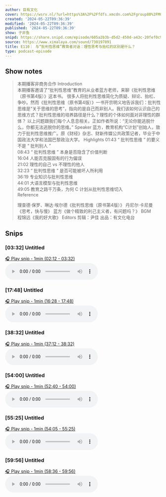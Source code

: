 ```yaml
---
author: 巨有文化
cover: https://wsrv.nl/?url=https%3A%2F%2Ffdfs.xmcdn.com%2Fgroup80%2FM07%2F0B%2FDF%2FwKgPDF61HlKyKrLzAA-ualwsOxU106.png&w=200&h=200
created: '2024-05-22T09:36:39'
modified: '2024-05-22T09:36:39'
published: '2024-05-22T09:36:39'
show: 子非鱼
snipd: https://share.snipd.com/episode/605a2b3b-d5d2-450d-a43c-20fef0c97634
source: https://www.ximalaya.com/sound/730197891
title: E110｜ 与“批判性思维”教育者对话：理性思考与抬杠的区别是什么？
type: podcast-episode
---
```



## Show notes
> 本期播客非商务合作 
> Introduction  
> 本期播客邀请了“批判性思维”教育的从业者蓝方老师，来聊《批判性思维（原书第4版）》这本书。
> 很多人将批判性思维简化为质疑、辩论、抬杠、争吵。然而《批判性思维（原书第4版）》一书开宗明义地告诉我们：批判性思维是“关于思维的思考”，指向的是自己而非别人。我们该如何认识自己的思维方式？批判性思维的培养路径是什么？理性的个体如何面对非理性的群体？
> 以上问题跟我们每个人息息相关。正如作者所说：“无论你能逃脱什么，你都无法逃脱你的思维。”
> Speaker 
> 蓝方，教育机构“C计划”创始人，致力于批判性思维推广。原《财经》杂志、财新传媒公共政策记者，毕业于中国政法大学和法国巴黎政治大学。
> Highlights 
> 01:43 “    批判性思维    ”    的要义不是    “    批判别人    ”   
> 08:43 “    批判性思维    ”    本身是否隐含了价值判断  
> 16:04     人能否克服固有的行为偏误  
> 21:02     理性的自己    vs    不理性的他人  
> 32:23 “    批判性思维    ”    是否可能被坏人所利用  
> 36:19     专业知识与批判性思维  
> 44:01     大语言模型与批判性思维  
> 49:05     教育之路千万条，为何    C    计划从批判性思维切入  
> Reference 
> 
> 理查德·保罗、琳达·埃尔德《批判性思维（原书第4版）》
> 丹尼尔·卡尼曼《思考，快与慢》
> 蓝方《做个精致的利己主义者，有问题吗？》
> BGM  
> 程锦远《我的好大歌》
> Editors 
> 剪辑：尹佳
> 出品：有文化电台

## Snips
### [03:32] Untitled
[🎧 Play snip - 1min️ (02:12 - 03:32)](https://share.snipd.com/snip/751db344-23a6-4258-907d-7fefe943387c)
<audio controls> <source src="https://jt.ximalaya.com//GKwRIUEKIotEAcQFSgLWYqy1.m4a?channel=rss&album_id=37750423&track_id=730197891&uid=16715170&jt=https://aod.cos.tx.xmcdn.com/storages/881a-audiofreehighqps/AD/E2/GKwRIUEKIotEAcQFSgLWYqy1.m4a#t=02:12,03:32"> </audio>
### [17:48] Untitled
[🎧 Play snip - 1min️ (16:28 - 17:48)](https://share.snipd.com/snip/11a71339-1ee0-4709-9d84-609b16339773)
<audio controls> <source src="https://jt.ximalaya.com//GKwRIUEKIotEAcQFSgLWYqy1.m4a?channel=rss&album_id=37750423&track_id=730197891&uid=16715170&jt=https://aod.cos.tx.xmcdn.com/storages/881a-audiofreehighqps/AD/E2/GKwRIUEKIotEAcQFSgLWYqy1.m4a#t=16:28,17:48"> </audio>
### [38:32] Untitled
[🎧 Play snip - 1min️ (37:12 - 38:32)](https://share.snipd.com/snip/a2c83132-b528-4492-b062-c11dec1d627f)
<audio controls> <source src="https://jt.ximalaya.com//GKwRIUEKIotEAcQFSgLWYqy1.m4a?channel=rss&album_id=37750423&track_id=730197891&uid=16715170&jt=https://aod.cos.tx.xmcdn.com/storages/881a-audiofreehighqps/AD/E2/GKwRIUEKIotEAcQFSgLWYqy1.m4a#t=37:12,38:32"> </audio>
### [54:00] Untitled
[🎧 Play snip - 1min️ (52:40 - 54:00)](https://share.snipd.com/snip/fe7c57c1-3f59-4e2b-980b-6684048f8316)
<audio controls> <source src="https://jt.ximalaya.com//GKwRIUEKIotEAcQFSgLWYqy1.m4a?channel=rss&album_id=37750423&track_id=730197891&uid=16715170&jt=https://aod.cos.tx.xmcdn.com/storages/881a-audiofreehighqps/AD/E2/GKwRIUEKIotEAcQFSgLWYqy1.m4a#t=52:40,54:00"> </audio>
### [55:25] Untitled
[🎧 Play snip - 1min️ (54:05 - 55:25)](https://share.snipd.com/snip/f5dde7a9-3d2b-4ad5-afcc-fe2e435f8871)
<audio controls> <source src="https://jt.ximalaya.com//GKwRIUEKIotEAcQFSgLWYqy1.m4a?channel=rss&album_id=37750423&track_id=730197891&uid=16715170&jt=https://aod.cos.tx.xmcdn.com/storages/881a-audiofreehighqps/AD/E2/GKwRIUEKIotEAcQFSgLWYqy1.m4a#t=54:05,55:25"> </audio>
### [59:56] Untitled
[🎧 Play snip - 1min️ (58:36 - 59:56)](https://share.snipd.com/snip/da1ee062-7b02-4cb8-a476-21a566cb5b54)
<audio controls> <source src="https://jt.ximalaya.com//GKwRIUEKIotEAcQFSgLWYqy1.m4a?channel=rss&album_id=37750423&track_id=730197891&uid=16715170&jt=https://aod.cos.tx.xmcdn.com/storages/881a-audiofreehighqps/AD/E2/GKwRIUEKIotEAcQFSgLWYqy1.m4a#t=58:36,59:56"> </audio>

